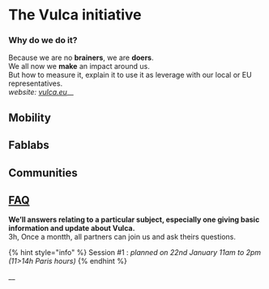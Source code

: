 # The Vulca initiative

### Why do we do it?

Because we are no **brainers**, we are **doers**.    
We all now we **make** an impact around us.   
But how to measure it, explain it to use it as leverage with our local or EU representatives.   
_website:_ [_vulca.eu_](www.vulca.eu)\_\_

## Mobility

## Fablabs

## Communities

## [FAQ](faq.md)

**We’ll answers relating to a particular subject, especially one giving basic information and update about Vulca.**  
3h, Once a montth, all partners can join us and ask theirs questions.

{% hint style="info" %}
Session \#1 : _planned on 22nd January 11am to 2pm \(11&gt;14h Paris hours\)_
{% endhint %}



\_\_

